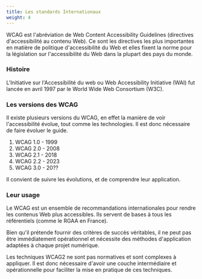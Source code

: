 ```yaml
---
title: Les standards Internationaux
weight: 4
---
```


WCAG est l'abréviation de Web Content Accessibility Guidelines (directives d'accessibilité au contenu Web). Ce sont les directives les plus importantes en matière de politique d'accessibilité du Web et elles fixent la norme pour la législation sur l'accessibilité du Web dans la plupart des pays du monde.

### Histoire

L'Initiative sur l'Accessibilité du web ou Web Accessibility Initiative (WAI) fut lancée en avril 1997 par le World Wide Web Consortium (W3C).

### Les versions des WCAG

Il existe plusieurs versions du WCAG, en effet la manière de voir l'accessibilité évolue, tout comme les technologies. Il est donc nécessaire de faire évoluer le guide.

  1. WCAG 1.0 - 1999
  1. WCAG 2.0 - 2008
  1. WCAG 2.1 - 2018
  1. WCAG 2.2 - 2023
  1. WCAG 3.0 - 20??

Il convient de suivre les évolutions, et de comprendre leur application.

### Leur usage

Le WCAG est un ensemble de recommandations internationales pour rendre les contenus Web plus accessibles. Ils servent de bases à tous les référentiels (comme le RGAA en France).

Bien qu'il prétende fournir des critères de succès véritables, il ne peut pas être immédiatement opérationnel et nécessite des méthodes d'application adaptées à chaque projet numérique. 

Les techniques WCAG2 ne sont pas normatives et sont complexes à appliquer. Il est donc nécessaire d'avoir une couche intermédiaire et opérationnelle pour faciliter la mise en pratique de ces techniques.